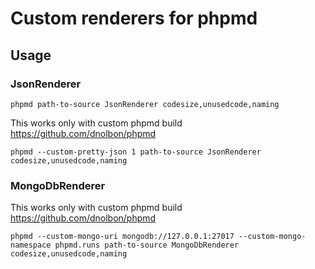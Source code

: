 # Custom renderers for phpmd

## Usage

### JsonRenderer

```
phpmd path-to-source JsonRenderer codesize,unusedcode,naming
```

This works only with custom phpmd build <https://github.com/dnolbon/phpmd>

```
phpmd --custom-pretty-json 1 path-to-source JsonRenderer codesize,unusedcode,naming 
```

### MongoDbRenderer

This works only with custom phpmd build <https://github.com/dnolbon/phpmd>

```
phpmd --custom-mongo-uri mongodb://127.0.0.1:27017 --custom-mongo-namespace phpmd.runs path-to-source MongoDbRenderer codesize,unusedcode,naming
```